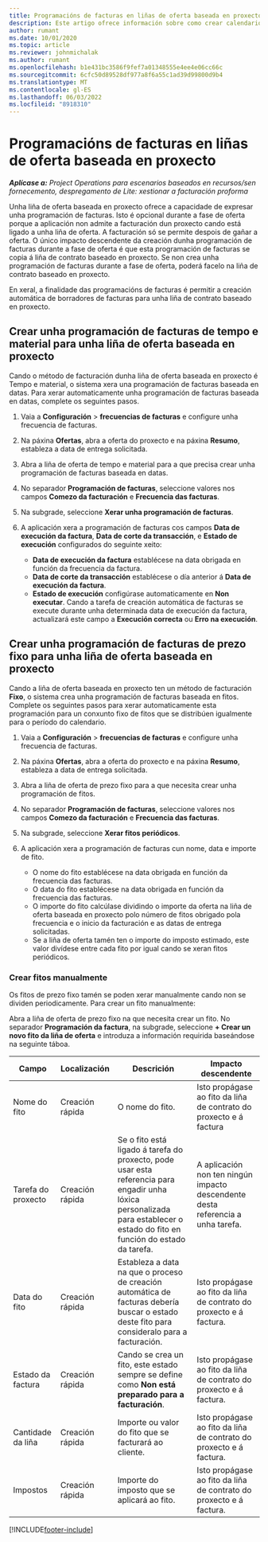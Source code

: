 ```yaml
---
title: Programacións de facturas en liñas de oferta baseada en proxecto
description: Este artigo ofrece información sobre como crear calendarios de facturas e fitos para liñas de cotización.
author: rumant
ms.date: 10/01/2020
ms.topic: article
ms.reviewer: johnmichalak
ms.author: rumant
ms.openlocfilehash: b1e431bc3586f9fef7a01348555e4ee4e06cc66c
ms.sourcegitcommit: 6cfc50d89528df977a8f6a55c1ad39d99800d9b4
ms.translationtype: MT
ms.contentlocale: gl-ES
ms.lasthandoff: 06/03/2022
ms.locfileid: "8918310"
---
```

# <a name="invoice-schedules-on-project-based-quote-lines"></a>Programacións de facturas en liñas de oferta baseada en proxecto

_**Aplícase a:** Project Operations para escenarios baseados en recursos/sen fornecemento, despregamento de Lite: xestionar a facturación proforma_

Unha liña de oferta baseada en proxecto ofrece a capacidade de expresar unha programación de facturas. Isto é opcional durante a fase de oferta porque a aplicación non admite a facturación dun proxecto cando está ligado a unha liña de oferta. A facturación só se permite despois de gañar a oferta. O único impacto descendente da creación dunha programación de facturas durante a fase de oferta é que esta programación de facturas se copia á liña de contrato baseado en proxecto. Se non crea unha programación de facturas durante a fase de oferta, poderá facelo na liña de contrato baseado en proxecto.

En xeral, a finalidade das programacións de facturas é permitir a creación automática de borradores de facturas para unha liña de contrato baseado en proxecto. 

## <a name="create-a-time-and-material-invoice-schedule-for-a-project-based-quote-line"></a>Crear unha programación de facturas de tempo e material para unha liña de oferta baseada en proxecto

Cando o método de facturación dunha liña de oferta baseada en proxecto é Tempo e material, o sistema xera una programación de facturas baseada en datas. Para xerar automaticamente unha programación de facturas baseada en datas, complete os seguintes pasos.

1. Vaia a **Configuración** > **frecuencias de facturas** e configure unha frecuencia de facturas.
2. Na páxina **Ofertas**, abra a oferta do proxecto e na páxina **Resumo**, estableza a data de entrega solicitada.
3. Abra a liña de oferta de tempo e material para a que precisa crear unha programación de facturas baseada en datas. 
4. No separador **Programación de facturas**, seleccione valores nos campos **Comezo da facturación** e **Frecuencia das facturas**. 
5. Na subgrade, seleccione **Xerar unha programación de facturas**.
6. A aplicación xera a programación de facturas cos campos **Data de execución da factura**, **Data de corte da transacción**, e **Estado de execución** configurados do seguinte xeito:

    - **Data de execución da factura** establécese na data obrigada en función da frecuencia da factura.
    - **Data de corte da transacción** establécese o día anterior á **Data de execución da factura**.
    - **Estado de execución** configúrase automaticamente en **Non executar**. Cando a tarefa de creación automática de facturas se execute durante unha determinada data de execución da factura, actualizará este campo a **Execución correcta** ou **Erro na execución**.

## <a name="create-a-fixed-price-invoice-schedule-for-a-project-based-quote-line"></a>Crear unha programación de facturas de prezo fixo para unha liña de oferta baseada en proxecto

Cando a liña de oferta baseada en proxecto ten un método de facturación **Fixo**, o sistema crea unha programación de facturas baseada en fitos. Complete os seguintes pasos para xerar automaticamente esta programación para un conxunto fixo de fitos que se distribúen igualmente para o período do calendario.

1. Vaia a **Configuración** > **frecuencias de facturas** e configure unha frecuencia de facturas.
2. Na páxina **Ofertas**, abra a oferta do proxecto e na páxina **Resumo**, estableza a data de entrega solicitada.
3. Abra a liña de oferta de prezo fixo para a que necesita crear unha programación de fitos. 
4. No separador **Programación de facturas**, seleccione valores nos campos **Comezo da facturación** e **Frecuencia das facturas**. 
5. Na subgrade, seleccione **Xerar fitos periódicos**.
6. A aplicación xera a programación de facturas cun nome, data e importe de fito.

    - O nome do fito establécese na data obrigada en función da frecuencia das facturas.
    - O data do fito establécese na data obrigada en función da frecuencia das facturas.
    - O importe do fito calcúlase dividindo o importe da oferta na liña de oferta baseada en proxecto polo número de fitos obrigado pola frecuencia e o inicio da facturación e as datas de entrega solicitadas.
    - Se a liña de oferta tamén ten o importe do imposto estimado, este valor divídese entre cada fito por igual cando se xeran fitos periódicos.

### <a name="manually-create-milestones"></a>Crear fitos manualmente

Os fitos de prezo fixo tamén se poden xerar manualmente cando non se dividen periodicamente. Para crear un fito manualmente:

Abra a liña de oferta de prezo fixo na que necesita crear un fito. No separador **Programación da factura**, na subgrade, seleccione **+ Crear un novo fito da liña de oferta** e introduza a información requirida baseándose na seguinte táboa.

| **Campo** | **Localización** | **Descrición** | **Impacto descendente** |
| --- | --- | --- | --- |
| Nome do fito | Creación rápida | O nome do fito. | Isto propágase ao fito da liña de contrato do proxecto e á factura |
| Tarefa do proxecto | Creación rápida | Se o fito está ligado á tarefa do proxecto, pode usar esta referencia para engadir unha lóxica personalizada para establecer o estado do fito en función do estado da tarefa. | A aplicación non ten ningún impacto descendente desta referencia a unha tarefa. |
| Data do fito | Creación rápida | Estableza a data na que o proceso de creación automática de facturas debería buscar o estado deste fito para consideralo para a facturación. | Isto propágase ao fito da liña de contrato do proxecto e á factura. |
| Estado da factura | Creación rápida | Cando se crea un fito, este estado sempre se define como **Non está preparado para a facturación**. | Isto propágase ao fito da liña de contrato do proxecto e á factura. |
| Cantidade da liña | Creación rápida | Importe ou valor do fito que se facturará ao cliente. | Isto propágase ao fito da liña de contrato do proxecto e á factura. |
| Impostos | Creación rápida | Importe do imposto que se aplicará ao fito. | Isto propágase ao fito da liña de contrato do proxecto e á factura. |


[!INCLUDE[footer-include](../includes/footer-banner.md)]